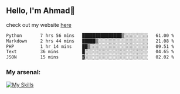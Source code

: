 
## Hello, I'm Ahmad👋

check out my website [here](https://ahmadalwi.com/)

<!--START_SECTION:waka-->

```txt
Python       7 hrs 56 mins   ███████████████▒░░░░░░░░░   61.00 %
Markdown     2 hrs 44 mins   █████▒░░░░░░░░░░░░░░░░░░░   21.08 %
PHP          1 hr 14 mins    ██▒░░░░░░░░░░░░░░░░░░░░░░   09.51 %
Text         36 mins         █░░░░░░░░░░░░░░░░░░░░░░░░   04.65 %
JSON         15 mins         ▓░░░░░░░░░░░░░░░░░░░░░░░░   02.02 %
```

<!--END_SECTION:waka-->

### My arsenal:

[![My Skills](https://skillicons.dev/icons?i=js,ts,py,go,react,nextjs,svelte,nodejs,django,tailwind,html,css,sass,firebase,mongodb,postgres,mysql,redis,git,github,docker,vscode,figma,godot)](https://skillicons.dev)
